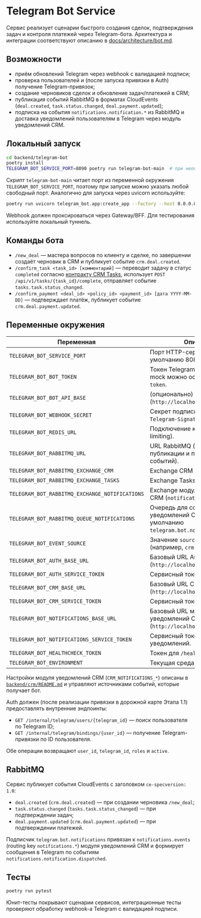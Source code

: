 # Telegram Bot Service

Сервис реализует сценарии быстрого создания сделок, подтверждения задач и контроля платежей через Telegram-бота. Архитектура и
интеграции соответствуют описанию в [docs/architecture/bot.md](../../docs/architecture/bot.md).

## Возможности

- приём обновлений Telegram через webhook с валидацией подписи;
- проверка пользователей и (после запуска привязки в Auth) получение Telegram-привязок;
- создание черновиков сделок и обновление задач/платежей в CRM;
- публикация событий RabbitMQ в форматах CloudEvents (`deal.created`, `task.status.changed`, `deal.payment.updated`);
- подписка на события `notifications.notification.*` из RabbitMQ и доставка уведомлений пользователям в Telegram через модуль уведомлений CRM.

## Локальный запуск

```bash
cd backend/telegram-bot
poetry install
TELEGRAM_BOT_SERVICE_PORT=8090 poetry run telegram-bot-main  # при необходимости измените порт
```

Скрипт `telegram-bot-main` читает порт из переменной окружения `TELEGRAM_BOT_SERVICE_PORT`, поэтому при запуске можно указать
любой свободный порт. Аналогично для запуска через uvicorn используйте:

```bash
poetry run uvicorn telegram_bot.app:create_app --factory --host 0.0.0.0 --port ${TELEGRAM_BOT_SERVICE_PORT}
```

Webhook должен проксироваться через Gateway/BFF. Для тестирования используйте локальный туннель.

## Команды бота

- `/new_deal` — мастера вопросов по клиенту и сделке, по завершении создаёт черновик в CRM и публикует событие `crm.deal.created`.
- `/confirm_task <task_id> [комментарий]` — переводит задачу в статус `completed` согласно [контракту CRM Tasks](../../docs/api/tasks.md#post-tasks-task_id-complete), использует `POST /api/v1/tasks/{task_id}/complete`, отправляет событие `tasks.task.status_changed`.
- `/confirm_payment <deal_id> <policy_id> <payment_id> [дата YYYY-MM-DD]` — подтверждает платёж, публикует событие
  `crm.deal.payment.updated`.

## Переменные окружения

| Переменная | Описание |
| --- | --- |
| `TELEGRAM_BOT_SERVICE_PORT` | Порт HTTP-сервера (по умолчанию 8089). |
| `TELEGRAM_BOT_BOT_TOKEN` | Токен Telegram Bot API. Для mock можно оставить `dev-mock-token`. |
| `TELEGRAM_BOT_BOT_API_BASE` | (опционально) URL mock Bot API (`http://localhost:8085/telegram`). |
| `TELEGRAM_BOT_WEBHOOK_SECRET` | Секрет подписи webhook-ов (`X-Telegram-Signature`). |
| `TELEGRAM_BOT_REDIS_URL` | Подключение к Redis (FSM, rate limiting). |
| `TELEGRAM_BOT_RABBITMQ_URL` | URL RabbitMQ (используется для публикации и потребления событий). |
| `TELEGRAM_BOT_RABBITMQ_EXCHANGE_CRM` | Exchange CRM (`crm.domain`). |
| `TELEGRAM_BOT_RABBITMQ_EXCHANGE_TASKS` | Exchange Tasks (`tasks.events`). |
| `TELEGRAM_BOT_RABBITMQ_EXCHANGE_NOTIFICATIONS` | Exchange модуля уведомлений CRM (`notifications.events`). |
| `TELEGRAM_BOT_RABBITMQ_QUEUE_NOTIFICATIONS` | Очередь для событий уведомлений CRM (по умолчанию `telegram.bot.notifications`). |
| `TELEGRAM_BOT_EVENT_SOURCE` | Значение `source` для CloudEvents (например, `crm.telegram-bot`). |
| `TELEGRAM_BOT_AUTH_BASE_URL` | Базовый URL Auth API (`http://localhost:8081/api`). |
| `TELEGRAM_BOT_AUTH_SERVICE_TOKEN` | Сервисный токен для Auth. |
| `TELEGRAM_BOT_CRM_BASE_URL` | Базовый URL CRM API (`http://localhost:8082/api`). |
| `TELEGRAM_BOT_CRM_SERVICE_TOKEN` | Сервисный токен CRM. |
| `TELEGRAM_BOT_NOTIFICATIONS_BASE_URL` | Базовый URL модуля уведомлений CRM (`http://localhost:8082/api/v1`). |
| `TELEGRAM_BOT_NOTIFICATIONS_SERVICE_TOKEN` | Сервисный токен для CRM-уведомлений. |
| `TELEGRAM_BOT_HEALTHCHECK_TOKEN` | Токен для `/health`. |
| `TELEGRAM_BOT_ENVIRONMENT` | Текущая среда (`dev`, `stage`, `prod`). |

Настройки модуля уведомлений CRM (`CRM_NOTIFICATIONS_*`) описаны в [`backend/crm/README.md`](../crm/README.md#notifications) и управляют источниками событий, которые получает бот.

Auth должен (после реализации привязки в дорожной карте Этапа 1.1) предоставлять внутренние эндпоинты:

- `GET /internal/telegram/users/{telegram_id}` — поиск пользователя по Telegram ID;
- `GET /internal/telegram/bindings/{user_id}` — получение Telegram-привязки по ID пользователя.

Обе операции возвращают `user_id`, `telegram_id`, `roles` и `active`.

## RabbitMQ

Сервис публикует события CloudEvents с заголовком `ce-specversion: 1.0`:

- `deal.created` (`crm.deal.created`) — при создании черновика `/new_deal`;
- `task.status.changed` (`tasks.task.status_changed`) — при подтверждении задач;
- `deal.payment.updated` (`crm.deal.payment.updated`) — при подтверждении платежей.

Подписчик `telegram.bot.notifications` привязан к `notifications.events` (routing key `notifications.*`) модуля уведомлений CRM и формирует сообщения в Telegram по событиям `notifications.notification.dispatched`.

## Тесты

```bash
poetry run pytest
```

Юнит-тесты покрывают сценарии сервисов, интеграционные тесты проверяют обработку webhook-а Telegram с валидацией подписи.
